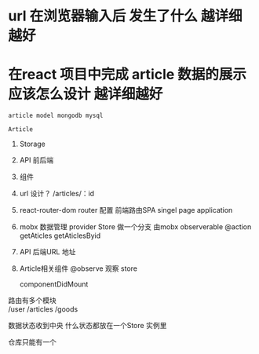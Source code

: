 # url 在浏览器输入后  发生了什么  越详细越好

# 在react 项目中完成 article 数据的展示  应该怎么设计  越详细越好

    article model mongodb mysql

    Article 

1. Storage
2. API  前后端
3. 组件



1. url 设计？
    /articles/：id

2. react-router-dom
    router  配置 前端路由SPA  singel page application

3. mobx 数据管理
    provider  Store  做一个分支
    由mobx  observerable @action getAticles getAticlesByid

4. API  后端URL  地址

5. Article相关组件 @observe 观察 store 

    componentDidMount


路由有多个模块  
/user  /articles  /goods

数据状态收到中央  什么状态都放在一个Store  实例里

仓库只能有一个
<Provider store={store}></Provider>